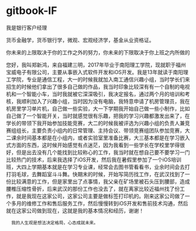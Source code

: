 # gitbook-IF

我是银行客户经理

货币金融学，货币银行学，微观、宏观经济学，基金从业资格证。



你未来的上限取决于你的工作之外的努力，你未来的下限取决于你上班之内所做的

您好，我叫郑新鸿，来自福建三明，2017年毕业于南阳理工学院，现就职于福州宝威电子有限公司，主要从事嵌入式软件开发和iOS开发。我是13年就读于南阳理工学院，专业是通信工程，大一的时候我就加入南工通信兴趣小组，当时学长们来招生的时候他们拿出了很多自己做的作品，我当时印象比较深有有一个自制的电视机和一个智能小车，当时我就被它深深吸引，我决定报名，通过两个月的培训和考核，我顺利加入了兴趣小组，当时因为没有电脑，我特意申请了机房管理员，我在机房里学习单片机，自己做一些实验，大一下学期我开始自己做一些小制作，比如自己做了一个智能开关，当时就感觉很有乐趣，把我的学习兴趣都激发出来了，在学长的带领下我开始参加技能竞赛，大二的时候我被评选为兴趣小组的负责人兼竞赛组组长，主要负责小组内的日常管理、主持会议、带领竞赛组团队参加竞赛，大二课余时间基本都是在小组内，或者实验室里准备比赛，大三基本都是在学习嵌入式方面的东西，这时候开始感觉有点迷茫，因为我看到一些学长在学校里学得很好，但是出去没有几个能找到比较称心的工作，我当时就在想自己要不要学习一门比较热门的技术，后来我选择了iOS开发，然后我在暑假里参加了一个iOS培训班，大四上学期基本就是在学习专业课，经常会去图书管看看书，业余时间会去打打羽毛球，去舞蹈室斗斗舞。快期末的时候，开始写简历找工作，在武汉找到了一份比较满意的工作，但是家里出了点事情，我父亲在矿场里被石头压到腰部，造成腰椎压缩性骨折，后来武汉的那份工作也没去了，就在离家比较近福州找了份工作，就是我现在这家公司，这家公司主要是做标签打印机的。刚来这家公司做了一个多月的维修工作和售后服务工作，然后慢慢转到iOS开发和售前技术沟通，然后就在这家公司做到现在，这就是我的基本情况和经历，谢谢！

      我的人生观是想法决定格局，心态成就未来。